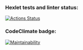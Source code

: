 ### Hexlet tests and linter status:
[![Actions Status](https://github.com/SibirBear/java-project-lvl1/workflows/hexlet-check/badge.svg)](https://github.com/SibirBear/java-project-lvl1/actions)

### CodeClimate badge:
[![Maintainability](https://api.codeclimate.com/v1/badges/a99a88d28ad37a79dbf6/maintainability)](https://codeclimate.com/github/codeclimate/codeclimate/maintainability)
